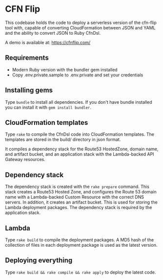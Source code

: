# CFN Flip

This codebase holds the code to deploy a serverless version of the
cfn-flip tool with, capable of converting CloudFormation between JSON
and YAML and the ability to convert JSON to Ruby CfnDsl.

A demo is available at: https://cfnflip.com/

## Requirements

- Modern Ruby version with the bundler gem installed
- Copy .env.private.sample to .env.private and set your credentials

## Installing gems

Type `bundle` to install all dependencies. If you don't have bundle installed
you can install it with `gem install bundler`.

## CloudFormation templates

Type `rake` to compile the CfnDsl code into CloudFormation templates.
The templates are stored in the build/ directory in json format.

It compiles a dependency stack for the Route53 HostedZone, domain name, and
artifact bucket, and an application stack with the Lambda-backed API Gateway
resources.

## Dependency stack

The dependency stack is created with the `rake prepare` command. This stack
creates a Route53 Hosted Zone, and configures the Route 53 domain name with
a Lambda-backed Custom Resource with the correct DNS servers. In addition,
it creates an artifact bucket. This is used for storing the Lambda
deployment packages. The dependency stack is required by the application
stack.

## Lambda

Type `rake build` to compile the deployment packages. A MD5 hash of the
collection of files in each deployment package is used as the latest
version.

## Deploying everything

Type `rake build && rake compile && rake apply` to deploy the latest code.
